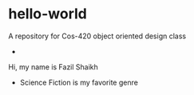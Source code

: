 # hello-world
A repository for Cos-420 object oriented design class

- 
Hi, my name is Fazil Shaikh
- Science Fiction is my favorite genre
